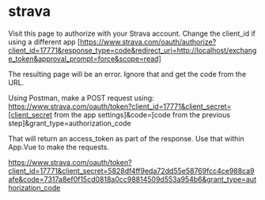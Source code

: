 # strava

Visit this page to authorize with your Strava account. Change the client_id if using a different app
[https://www.strava.com/oauth/authorize?client_id=17771&response_type=code&redirect_uri=http://localhost/exchange_token&approval_prompt=force&scope=read]

The resulting page will be an error. Ignore that and get the code from the URL.

Using Postman, make a POST request using:
https://www.strava.com/oauth/token?client_id=17771&client_secret=[client_secret from the app settings]&code=[code from the previous step]&grant_type=authorization_code

That will return an access_token as part of the response.
Use that within App.Vue to make the requests.


https://www.strava.com/oauth/token?client_id=17771&client_secret=5828df4ff9eda72dd55e58769fcc4ce988ca9afe&code=7317a8ef0f15cd0818a0cc98814509d553a954b6&grant_type=authorization_code
